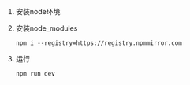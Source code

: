 1. 安装node环境
2. 安装node_modules

   ```
   npm i --registry=https://registry.npmmirror.com
   ```
3. 运行

   ```
   npm run dev
   ```
